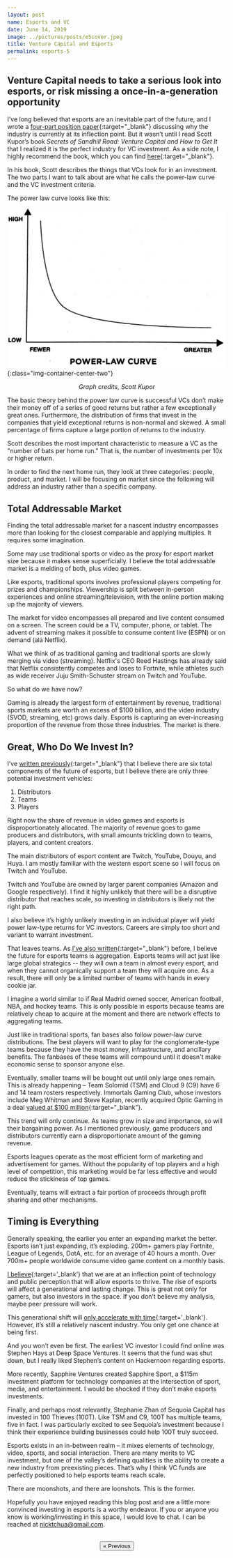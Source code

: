 ```yaml
---
layout: post
name: Esports and VC
date: June 14, 2019
image: ../pictures/posts/e5cover.jpeg
title: Venture Capital and Esports
permalink: esports-5
---
```

## Venture Capital needs to take a serious look into esports, or risk missing a once-in-a-generation opportunity

I’ve long believed that esports are an inevitable part of the future, and I wrote a [four-part position paper](/esports-1){:target="_blank"} discussing why the industry is currently at its inflection point. But it wasn’t until I read Scott Kupor’s book *Secrets of Sandhill Road: Venture Capital and How to Get It* that I realized it is the perfect industry for VC investment. As a side note, I highly recommend the book, which you can find [here](https://www.amazon.com/Secrets-Sand-Hill-Road-Venture/dp/059308358X){:target="_blank"}.

In his book, Scott describes the things that VCs look for in an investment. The two parts I want to talk about are what he calls the power-law curve and the VC investment criteria.

The power law curve looks like this:

![](/pictures/posts/bp6powerlaw.png){:class="img-container-center-two"}
*<center>Graph credits, Scott Kupor</center>*

The basic theory behind the power law curve is successful VCs don’t make their money off of a series of good returns but rather a few exceptionally great ones. Furthermore, the distribution of firms that invest in the companies that yield exceptional returns is non-normal and skewed. A small percentage of firms capture a large portion of returns to the industry.

Scott describes the most important characteristic to measure a VC as the "number of bats per home run." That is, the number of investments per 10x or higher return. 

In order to find the next home run, they look at three categories: people, product, and market. I will be focusing on market since the following will address an industry rather than a specific company.

<div class="divider"></div>

## Total Addressable Market

<!-- Finding the total addressable market for a nascent industry is more than looking for the closest comparable and applying multiples. It takes some imagination.

Some may use traditional sports or video as a proxy for the market size of esports. Superficially, it makes sense. Like esports, traditional sports have professional players competing for prizes and championships. Viewership is split between in-person experiences and online streaming/television, with the online portion making up the majority of viewers. 

Video encompasses prepared and live content consumed on a screen. The screen can be a TV, computer, or phone. The advent of streaming makes it possible to consume content on demand (ala Netflix) or live (ESPN) anywhere and anytime. 

What we think of as traditional video games and traditional sports are slowly merging via video (streaming etc). Esports will also eat into Netflix’s market share, so I believe the true addressable market is a combination of the sports and video markets. Esports will compete in the broader market for attention. -->

Finding the total addressable market for a nascent industry encompasses more than looking for the closest comparable and applying multiples. It requires some imagination. 

Some may use traditional sports or video as the proxy for esport market size because it makes sense superficially. I believe the total addressable market is a melding of both, plus video games.

Like esports, traditional sports involves professional players competing for prizes and championships. Viewership is split between in-person experiences and online streaming/television, with the online portion making up the majority of viewers. 

The market for video encompasses all prepared and live content consumed on a screen. The screen could be a TV, computer, phone, or tablet. The advent of streaming makes it possible to consume content live (ESPN) or on demand (ala Netflix). 

What we think of as traditional gaming and traditional sports are slowly merging via video (streaming). Netflix's CEO Reed Hastings has already said that Netflix consistently competes and loses to Fortnite, while athletes such as wide receiver Juju Smith-Schuster stream on Twitch and YouTube. 

So what do we have now?

Gaming is already the largest form of entertainment by revenue, traditional sports markets are worth an excess of $100 billion, and the video industry (SVOD, streaming, etc) grows daily. Esports is capturing an ever-increasing proportion of the revenue from those three industries. The market is there.

<div class="divider"></div>

## Great, Who Do We Invest In?

I’ve [written previously](/esports-4){:target="_blank"} that I believe there are six total components of the future of esports, but I believe there are only three potential investment vehicles:

1. Distributors
2. Teams
3. Players

Right now the share of revenue in video games and esports is disproportionately allocated. The majority of revenue goes to game producers and distributors, with small amounts trickling down to teams, players, and content creators. 

The main distributors of esport content are Twitch, YouTube, Douyu, and Huya. I am mostly familiar with the western esport scene so I will focus on Twitch and YouTube.

Twitch and YouTube are owned by larger parent companies (Amazon and Google respectively). I find it highly unlikely that there will be a disruptive distributor that reaches scale, so investing in distributors is likely not the right path.

I also believe it’s highly unlikely investing in an individual player will yield power law-type returns for VC investors. Careers are simply too short and variant to warrant investment.

That leaves teams. As [I’ve also written](/esports-4){:target="_blank"} before, I believe the future for esports teams is aggregation. Esports teams will act just like large global strategics -- they will own a team in almost every esport, and when they cannot organically support a team they will acquire one. As a result, there will only be a limited number of teams with hands in every cookie jar.

I imagine a world similar to if Real Madrid owned soccer, American football, NBA, and hockey teams. This is only possible in esports because teams are relatively cheap to acquire at the moment and there are network effects to aggregating teams. 

Just like in traditional sports, fan bases also follow power-law curve distributions. The best players will want to play for the conglomerate-type teams because they have the most money, infrastructure, and ancillary benefits. The fanbases of these teams will compound until it doesn't make economic sense to sponsor anyone else.

Eventually, smaller teams will be bought out until only large ones remain. This is already happening – Team Solomid (TSM) and Cloud 9 (C9) have 6 and 14 team rosters respectively. Immortals Gaming Club, whose investors include Meg Whitman and Steve Kaplan, recently acquired Optic Gaming in a deal [valued at $100 million](https://venturebeat.com/2019/06/12/immortals-esports-acquires-optic-gaming-owner-infinite-sports-entertainment/){:target="_blank"}.

This trend will only continue. As teams grow in size and importance, so will their bargaining power. As I mentioned previously, game producers and distributors currently earn a disproportionate amount of the gaming revenue. 

Esports leagues operate as the most efficient form of marketing and advertisement for games. Without the popularity of top players and a high level of competition, this marketing would be far less effective and would reduce the stickiness of top games. 

Eventually, teams will extract a fair portion of proceeds through profit sharing and other mechanisms. 

<div class="divider"></div>

## Timing is Everything

Generally speaking, the earlier you enter an expanding market the better. Esports isn’t just expanding, it’s exploding. 200m+ gamers play Fortnite, League of Legends, DotA, etc. for an average of 40 hours a month. Over 700m+ people worldwide consume video game content on a monthly basis. 

[I believe](/esports-2){:target=’_blank’} that we are at an inflection point of technology and public perception that will allow esports to thrive. The rise of esports will affect a generational and lasting change. This is great not only for gamers, but also investors in the space. If you don’t believe my analysis, maybe peer pressure will work.

This generational shift will [only accelerate with time](/esports-2){:target='_blank'}. However, it’s still a relatively nascent industry. You only get one chance at being first. 

And you won’t even be first. The earliest VC investor I could find online was Stephen Hays at Deep Space Ventures. It seems that the fund was shut down, but I really liked Stephen’s content on Hackernoon regarding esports.

More recently, Sapphire Ventures created Sapphire Sport, a $115m investment platform for technology companies at the intersection of sport, media, and entertainment. I would be shocked if they don’t make esports investments.

Finally, and perhaps most relevantly, Stephanie Zhan of Sequoia Capital has invested in 100 Thieves (100T). Like TSM and C9, 100T has multiple teams, five in fact. I was particularly excited to see Sequoia’s investment because I think their experience building businesses could help 100T truly succeed. 

Esports exists in an in-between realm – it mixes elements of technology, video, sports, and social interaction. There are many merits to VC investment, but one of the valley’s defining qualities is the ability to create a new industry from preexisting pieces. That’s why I think VC funds are perfectly positioned to help esports teams reach scale. 

There are moonshots, and there are loonshots. This is the former. 

Hopefully you have enjoyed reading this blog post and are a little more convinced investing in esports is a worthy endeavor. If you or anyone you know is working/investing in this space, I would love to chat. I can be reached at nicktchua@gmail.com.

<div class="divider"></div>

<br>
<center><a href="/esports-4"><button class="btn-no-outline">&laquo; Previous</button></a>
</center> 

<!-- ## The Market For Attention

Esports is a tech disruption for entertainment like Netflix was for video. In fact, I believe that esports is disrupting the entire video category as well. In a world of abundance, the most valuable finite resource is attention. 

Facebook competes for your attention with Youtube, and each app on your phone fights for your time and attention. For a while, video games competed with television in completely separate categories. You either turned on the television or you turned on your console/PC. With the advent of esports and streaming, this dichotomy is changing. 

Until recently, video games could only be consumed actively (I define active as an activity where your participation changes the outcome of the event, I explain more in an article here). Because video games can be consumed passively the act of turning on a TV no longer precludes people from consuming video games.  -->


